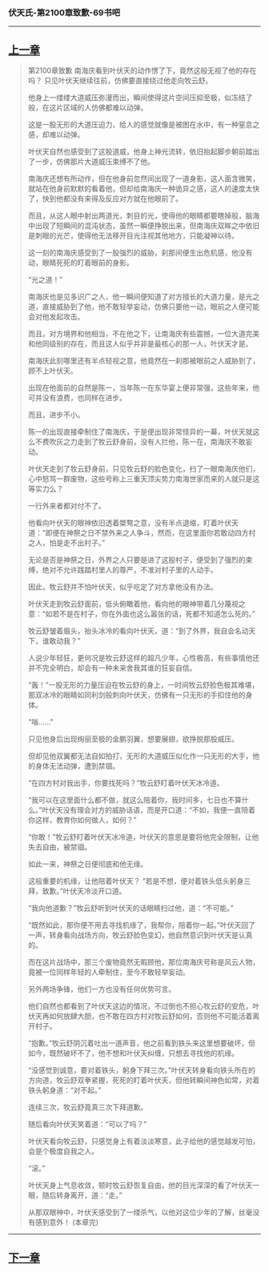 ### 伏天氏-第2100章致歉-69书吧

--------
[上一章](./594bdf640a0f0bb5c9653c86b9f085c4.md)
--------


>
>
>
>第2100章致歉
>南海庆看到叶伏天的动作愣了下，竟然这般无视了他的存在吗？
>只见叶伏天继续往前，仿佛要直接绕过他走向牧云舒。
>
>他身上一缕缕大道威压弥漫而出，瞬间使得这片空间压抑至极，似冻结了般，在这片区域的人仿佛都难以动弹。
>
>这是一股无形的大道压迫力，给人的感觉就像是被困在水中，有一种窒息之感，却难以动弹。
>
>叶伏天自然也感受到了这股道威，他身上神光流转，依旧抬起脚步朝前踏出了一步，仿佛那片大道威压束缚不了他。
>
>南海庆还想有所动作，但在他身前忽然间出现了一道身影，这人面含微笑，就站在他身前默默的看着他，但却给南海庆一种诡异之感，这人的速度太快了，快到他都没有来得及反应对方就在他眼前了。
>
>而且，从这人眼中射出两道光，刺目的光，使得他的眼睛都要瞎掉般，脑海中出现了短瞬间的混沌状态，虽然一瞬便挣脱出来，但南海庆双眸之中依旧是刺眼的光芒，使得他无法移开目光注视其他地方，只能凝神以待。
>
>这一刻的南海庆感受到了一股强烈的威胁，刹那间便生出危机感，他没有动，眼睛死死的盯着眼前的身影。
>
>“光之道！”
>
>南海庆也是见多识广之人，他一瞬间便知道了对方擅长的大道力量，是光之道，直接威胁到了他，他不敢轻举妄动，仿佛只要他一动，眼前之人便可能会对他发起攻击。
>
>而且，对方境界和他相当，不在他之下，让南海庆有些震撼，一位大道完美和他同级别的存在，而且这人似乎并非是最核心的那一人，叶伏天才是。
>
>南海庆此刻哪里还有半点轻视之意，他竟然在一刹那被眼前之人威胁到了，顾不上叶伏天。
>
>出现在他面前的自然是陈一，当年陈一在东华宴上便非常强，这些年来，他可并没有浪费，也同样在进步。
>
>而且，进步不小。
>
>陈一的出现直接牵制住了南海庆，于是便出现非常怪异的一幕，叶伏天就这么不费吹灰之力走到了牧云舒身前，没有人拦他，陈一在，南海庆不敢妄动。
>
>叶伏天走到了牧云舒身前，只见牧云舒的脸色变化，扫了一眼南海庆他们，心中怒骂一群废物，这些号称上三重天顶尖势力南海世家而来的人就只是这等实力么？
>
>一行外来者都对付不了。
>
>他看向叶伏天的眼神依旧透着桀骜之意，没有半点退缩，盯着叶伏天道：“即便在神祭之日不禁外来之人争斗，然而，在这里面你若敢动四方村之人，怕是走不出村子。”
>
>无论是否是神祭之日，外界之人只要是进了这股村子，便受到了强烈的束缚，绝对不允许践踏村里人的尊严，不准对村子里的人动手。
>
>因此，牧云舒并不怕叶伏天，似乎吃定了对方拿他没有办法。
>
>叶伏天走到牧云舒面前，低头俯瞰着他，看向他的眼神带着几分蔑视之意：“如若不是在村子，你在外面也这么嚣张的话，死都不知道怎么死的。”
>
>牧云舒皱着眉头，抬头冰冷的看向叶伏天，道：“到了外界，我自会名动天下，谁敢动我？”
>
>人说少年轻狂，更何况是牧云舒这样的超凡少年，心性极高，有些事情他还并不完全明白，却会有一种未来舍我其谁的狂妄自信。
>
>“轰！”一股无形的力量压迫在牧云舒的身上，一时间牧云舒脸色极其难堪，那双冰冷的眼睛如同利剑般刺向叶伏天，仿佛有一只无形的手扣住他的身体。
>
>“嗡……”
>
>只见他身后出现绚丽至极的金鹏羽翼，想要展翅，欲挣脱那股威压。
>
>但却见他双翼都无法自如拍打，无形的大道威压似化作一只无形的大手，他的身体无法动弹，遭到禁锢。
>
>“在四方村对我出手，你要找死吗？”牧云舒盯着叶伏天冰冷道。
>
>“我可以在这里面什么都不做，就这么陪着你，我时间多，七日也不算什么。”叶伏天没有理会对方的威胁话语，而是开口道：“不如，我便一直陪着你这样，教育你如何做人，如何？”
>
>“你敢！”牧云舒盯着叶伏天冰冷道，叶伏天的意思是要将他完全限制，让他失去自由，被禁锢。
>
>如此一来，神祭之日便彻底和他无缘。
>
>这般重要的机缘，让他陪着叶伏天？
>“若是不想，便对着铁头低头躬身三拜，致歉。”叶伏天冷淡开口道。
>
>“我向他道歉？”牧云舒听到叶伏天的话眼睛扫过他，道：“不可能。”
>
>“既然如此，那你便不用去寻找机缘了，我帮你，陪着你一起。”叶伏天回了一声，转身看向战场方向，牧云舒脸色变幻，他自然意识到叶伏天是认真的。
>
>而在这片战场中，那三个废物竟然无暇顾他，那位南海庆号称是风云人物，竟被一位同样年轻的人牵制住，至今不敢轻举妄动。
>
>另外两场争锋，他们一方也没有任何优势可言。
>
>他们自然也都看到了叶伏天这边的情况，不过倒也不担心牧云舒的安危，叶伏天再如何放肆大胆，也不敢在四方村对牧云舒如何，否则他不可能活着离开村子。
>
>“抱歉。”牧云舒阴沉着吐出一道声音，他之前看到铁头来这里想要破坏，但如今，既然破坏不了，他不想和叶伏天纠缠，只想去寻找他的机缘。
>
>“没感觉到诚意，要对着铁头，躬身下拜三次。”叶伏天转身看向铁头所在的方向道，牧云舒双拳紧握，死死的盯着叶伏天，但他转瞬间神色如常，对着铁头躬身道：“对不起。”
>
>连续三次，牧云舒竟真三次下拜道歉。
>
>随后看向叶伏天笑着道：“可以了吗？”
>
>叶伏天看向牧云舒，只感觉身上有着淡淡寒意，此子给他的感觉越发可怕，会是个极度自我之人。
>
>“滚。”
>
>叶伏天身上气息收敛，顿时牧云舒恢复自由，他的目光深深的看了叶伏天一眼，随后转身离开，道：“走。”
>
>从那双眼神中，叶伏天感受到了一缕杀气，以他对这位少年的了解，丝毫没有感到意外！
>(本章完)
>
>

--------
[下一章](./69fac10a61326877817c26269a68d581.md)
--------
